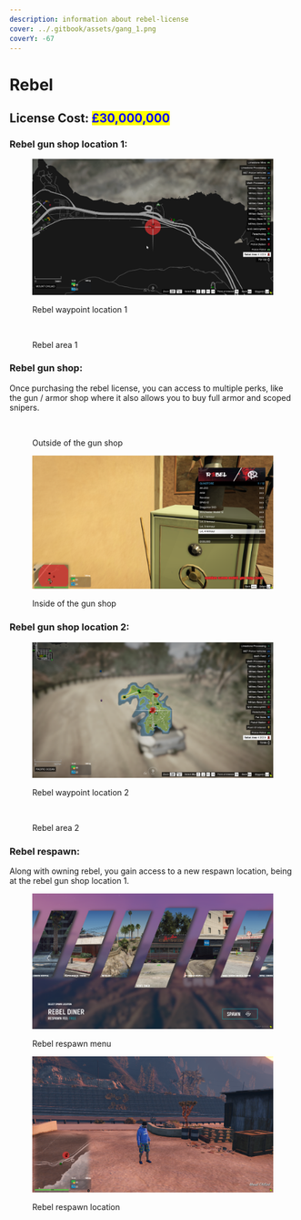 ```yaml
---
description: information about rebel-license
cover: ../.gitbook/assets/gang_1.png
coverY: -67
---
```


# Rebel

## License Cost: <mark style="color:blue;">£30,000,000</mark>

### Rebel gun shop location 1:

<div>

<figure><img src="../.gitbook/assets/Rebel 4.png" alt=""><figcaption><p>Rebel waypoint location 1</p></figcaption></figure>

 

<figure><img src="../.gitbook/assets/rebel1.png" alt=""><figcaption><p>Rebel area 1</p></figcaption></figure>

</div>

### Rebel gun shop:

Once purchasing the rebel license, you can access to multiple perks, like the gun / armor shop where it also allows you to buy full armor and scoped snipers.

<div>

<figure><img src="../.gitbook/assets/rebel1.png" alt=""><figcaption><p>Outside of the gun shop</p></figcaption></figure>

 

<figure><img src="../.gitbook/assets/Rebel2.png" alt=""><figcaption><p>Inside of the gun shop</p></figcaption></figure>

</div>

### Rebel gun shop location 2:

<div>

<figure><img src="../.gitbook/assets/Rebel5.png" alt=""><figcaption><p>Rebel waypoint location 2</p></figcaption></figure>

 

<figure><img src="../.gitbook/assets/Rebel6.png" alt=""><figcaption><p>Rebel area 2</p></figcaption></figure>

</div>

### Rebel respawn:

Along with owning rebel, you gain access to a new respawn location, being at the rebel gun shop location 1.

<div>

<figure><img src="../.gitbook/assets/Rebel 7.png" alt=""><figcaption><p>Rebel  respawn menu</p></figcaption></figure>

 

<figure><img src="../.gitbook/assets/Rebel8.png" alt=""><figcaption><p>Rebel respawn location</p></figcaption></figure>

</div>

